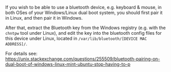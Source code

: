 If you wish to be able to use a bluetooth device, e.g. keyboard & mouse, in both OSes of your Windows/Linux dual boot system, you should first pair it in Linux, and then pair it in Windows. 

After that, extract the Bluetooth key from the Windows registry (e.g. with the `chntpw` tool under Linux), and edit the key into the bluetooth config files for this device under Linux, located in `/var/lib/bluetooth/[DEVICE MAC ADDRESS]/`.

For details see: https://unix.stackexchange.com/questions/255509/bluetooth-pairing-on-dual-boot-of-windows-linux-mint-ubuntu-stop-having-to-p
